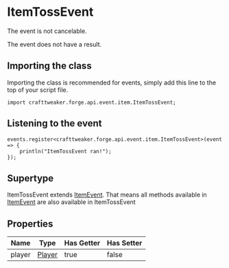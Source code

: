 # ItemTossEvent

The event is not cancelable.

The event does not have a result.

## Importing the class

Importing the class is recommended for events, simply add this line to the top of your script file.
```zenscript
import crafttweaker.forge.api.event.item.ItemTossEvent;
```


## Listening to the event

```zenscript
events.register<crafttweaker.forge.api.event.item.ItemTossEvent>(event => {
    println("ItemTossEvent ran!");
});
```


## Supertype

ItemTossEvent extends [ItemEvent](/forge/api/event/item/ItemEvent). That means all methods available in [ItemEvent](/forge/api/event/item/ItemEvent) are also available in ItemTossEvent

## Properties

|  Name  |                       Type                       | Has Getter | Has Setter |
|--------|--------------------------------------------------|------------|------------|
| player | [Player](/vanilla/api/entity/type/player/Player) | true       | false      |

